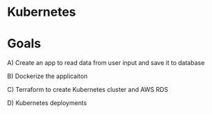 # Kubernetes

# Goals
A) Create an app to read data from user input and save it to database

B) Dockerize the applicaiton

C) Terraform to create Kubernetes cluster and AWS RDS 

D) Kubernetes deployments

